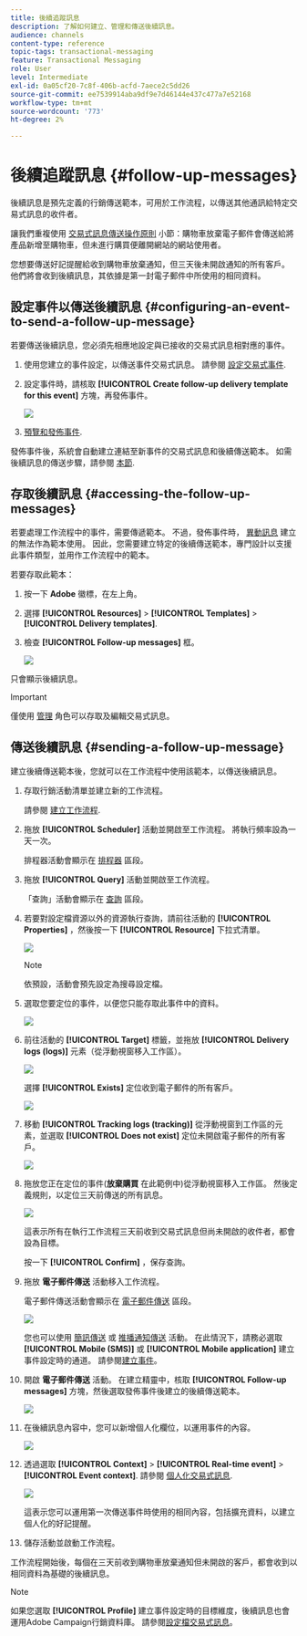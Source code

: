 ```yaml
---
title: 後續追蹤訊息
description: 了解如何建立、管理和傳送後續訊息。
audience: channels
content-type: reference
topic-tags: transactional-messaging
feature: Transactional Messaging
role: User
level: Intermediate
exl-id: 0a05cf20-7c8f-406b-acfd-7aece2c5dd26
source-git-commit: ee7539914aba9df9e7d46144e437c477a7e52168
workflow-type: tm+mt
source-wordcount: '773'
ht-degree: 2%

---
```


# 後續追蹤訊息 {#follow-up-messages}

後續訊息是預先定義的行銷傳送範本，可用於工作流程，以傳送其他通訊給特定交易式訊息的收件者。

讓我們重複使用 [交易式訊息傳送操作原則](../../channels/using/getting-started-with-transactional-msg.md#transactional-messaging-operating-principle) 小節：購物車放棄電子郵件會傳送給將產品新增至購物車，但未進行購買便離開網站的網站使用者。

您想要傳送好記提醒給收到購物車放棄通知，但三天後未開啟通知的所有客戶。 他們將會收到後續訊息，其依據是第一封電子郵件中所使用的相同資料。

## 設定事件以傳送後續訊息 {#configuring-an-event-to-send-a-follow-up-message}

若要傳送後續訊息，您必須先相應地設定與已接收的交易式訊息相對應的事件。

1. 使用您建立的事件設定，以傳送事件交易式訊息。 請參閱 [設定交易式事件](../../channels/using/configuring-transactional-event.md).
1. 設定事件時，請核取 **[!UICONTROL Create follow-up delivery template for this event]** 方塊，再發佈事件。

   ![](assets/message-center_follow-up-checkbox.png)

1. [預覽和發佈事件](../../channels/using/publishing-transactional-event.md#previewing-and-publishing-the-event).

發佈事件後，系統會自動建立連結至新事件的交易式訊息和後續傳送範本。 如需後續訊息的傳送步驟，請參閱 [本節](#sending-a-follow-up-message).

## 存取後續訊息 {#accessing-the-follow-up-messages}

若要處理工作流程中的事件，需要傳遞範本。 不過，發佈事件時， [異動訊息](../../channels/using/editing-transactional-message.md) 建立的無法作為範本使用。 因此，您需要建立特定的後續傳送範本，專門設計以支援此事件類型，並用作工作流程中的範本。

若要存取此範本：

1. 按一下 **Adobe** 徽標，在左上角。
1. 選擇 **[!UICONTROL Resources]** > **[!UICONTROL Templates]** > **[!UICONTROL Delivery templates]**.
1. 檢查 **[!UICONTROL Follow-up messages]** 框。

   ![](assets/message-center_follow-up-search.png)

只會顯示後續訊息。

>[!IMPORTANT]
>
>僅使用 [管理](../../administration/using/users-management.md#functional-administrators) 角色可以存取及編輯交易式訊息。

## 傳送後續訊息 {#sending-a-follow-up-message}

建立後續傳送範本後，您就可以在工作流程中使用該範本，以傳送後續訊息。

<!--You need to set up a workflow targeting the event corresponding to the transactional message that was already received.-->

1. 存取行銷活動清單並建立新的工作流程。

   請參閱 [建立工作流程](../../automating/using/building-a-workflow.md#creating-a-workflow).

1. 拖放 **[!UICONTROL Scheduler]** 活動並開啟至工作流程。 將執行頻率設為一天一次。

   排程器活動會顯示在 [排程器](../../automating/using/scheduler.md) 區段。

1. 拖放 **[!UICONTROL Query]** 活動並開啟至工作流程。

   「查詢」活動會顯示在 [查詢](../../automating/using/query.md) 區段。

1. 若要對設定檔資源以外的資源執行查詢，請前往活動的 **[!UICONTROL Properties]** ，然後按一下 **[!UICONTROL Resource]** 下拉式清單。

   ![](assets/message-center_follow-up-query-properties.png)

   >[!NOTE]
   >
   >依預設，活動會預先設定為搜尋設定檔。

1. 選取您要定位的事件，以便您只能存取此事件中的資料。

   ![](assets/message-center_follow-up-query-resource.png)

1. 前往活動的 **[!UICONTROL Target]** 標籤，並拖放 **[!UICONTROL Delivery logs (logs)]** 元素（從浮動視窗移入工作區）。

   ![](assets/message-center_follow-up-delivery-logs.png)

   選擇 **[!UICONTROL Exists]** 定位收到電子郵件的所有客戶。

   ![](assets/message-center_follow-up-delivery-logs-exists.png)

1. 移動 **[!UICONTROL Tracking logs (tracking)]** 從浮動視窗到工作區的元素，並選取 **[!UICONTROL Does not exist]** 定位未開啟電子郵件的所有客戶。

   ![](assets/message-center_follow-up-delivery-and-tracking-logs.png)

1. 拖放您正在定位的事件(**放棄購買** 在此範例中)從浮動視窗移入工作區。 然後定義規則，以定位三天前傳送的所有訊息。

   ![](assets/message-center_follow-up-created.png)

   這表示所有在執行工作流程三天前收到交易式訊息但尚未開啟的收件者，都會設為目標。

   按一下 **[!UICONTROL Confirm]** ，保存查詢。

1. 拖放 **電子郵件傳送** 活動移入工作流程。

   電子郵件傳送活動會顯示在 [電子郵件傳送](../../automating/using/email-delivery.md) 區段。

   ![](assets/message-center_follow-up-workflow.png)

   您也可以使用 [簡訊傳送](../../automating/using/sms-delivery.md) 或 [推播通知傳送](../../automating/using/push-notification-delivery.md) 活動。 在此情況下，請務必選取 **[!UICONTROL Mobile (SMS)]** 或 **[!UICONTROL Mobile application]** 建立事件設定時的通道。 請參閱[建立事件](../../channels/using/configuring-transactional-event.md#creating-an-event)。

1. 開啟 **電子郵件傳送** 活動。 在建立精靈中，核取 **[!UICONTROL Follow-up messages]** 方塊，然後選取發佈事件後建立的後續傳送範本。

   ![](assets/message-center_follow-up-template.png)

1. 在後續訊息內容中，您可以新增個人化欄位，以運用事件的內容。

   ![](assets/message-center_follow-up-content.png)

1. 透過選取 **[!UICONTROL Context]** > **[!UICONTROL Real-time event]** > **[!UICONTROL Event context]**. 請參閱 [個人化交易式訊息](../../channels/using/editing-transactional-message.md#personalizing-a-transactional-message).

   ![](assets/message-center_follow-up-personalization.png)

   這表示您可以運用第一次傳送事件時使用的相同內容，包括擴充資料，以建立個人化的好記提醒。

1. 儲存活動並啟動工作流程。

工作流程開始後，每個在三天前收到購物車放棄通知但未開啟的客戶，都會收到以相同資料為基礎的後續訊息。

>[!NOTE]
>
>如果您選取 **[!UICONTROL Profile]** 建立事件設定時的目標維度，後續訊息也會運用Adobe Campaign行銷資料庫。 請參閱[設定檔交易式訊息](../../channels/using/editing-transactional-message.md#profile-transactional-message-specificities)。
